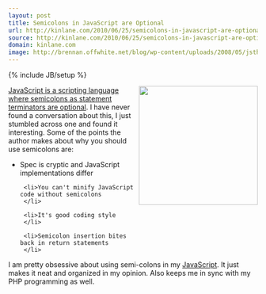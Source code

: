 ```yaml
---
layout: post
title: Semicolons in JavaScript are Optional
url: http://kinlane.com/2010/06/25/semicolons-in-javascript-are-optional/
source: http://kinlane.com/2010/06/25/semicolons-in-javascript-are-optional/
domain: kinlane.com
image: http://brennan.offwhite.net/blog/wp-content/uploads/2008/05/jsthegoodparts.jpg
---
```

{% include JB/setup %}<p>
     <a href="http://oreilly.com/catalog/9780596517748"
        target="_blank"><img class="alignnone c1"
          title="Javascript"
          src="http://brennan.offwhite.net/blog/wp-content/uploads/2008/05/jsthegoodparts.jpg"
          alt=""
          width="240"
          height="240"
          align="right" /></a><a href="http://mislav.uniqpath.com/2010/05/semicolons/"
        target="_blank">JavaScript is a scripting language where semicolons as statement terminators are optional</a>. I have never found a conversation about this, I just stumbled across one and found it interesting. Some of the points the author makes about why you should use semicolons are:
</p>

<ul class="mainlist">
     <li>Spec is cryptic and JavaScript implementations differ
     </li>

     <li>You can't minify JavaScript code without semicolons
     </li>

     <li>It's good coding style
     </li>

     <li>Semicolon insertion bites back in return statements
     </li>
</ul>

<p>
     I am pretty obsessive about using semi-colons in my <a href="http://www.kinlane.com/category/javascript/">JavaScript</a>. It just makes it neat and organized in my opinion. Also keeps me in sync with my PHP programming as well.
</p>